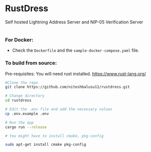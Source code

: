 # RustDress
Self hosted Lightning Address Server and NIP-05 Verification Server
<br></br>

### For Docker:

- Check the `Dockerfile` and the `sample-docker-compose.yaml` file.

### To build from source:
Pre-requisites:
You will need rust installed.
https://www.rust-lang.org/


```bash
#Clone the repo
git clone https://github.com/niteshbalusu11/rustdress.git

# Change directory
cd rustdress

# Edit the .env file and add the necessary values
cp .env.example .env

# Run the app
cargo run --release

# You might have to install cmake, pkg-config

sudo apt-get install cmake pkg-config
```
